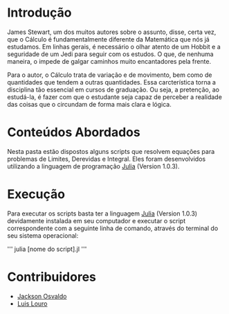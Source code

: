 # Introdução

James Stewart, um dos muitos autores sobre o assunto,  disse, certa vez, que o Cálculo é fundamentalmente diferente da Matemática que nós já estudamos. Em linhas gerais, é necessário o olhar atento de um Hobbit e a seguridade de um Jedi para seguir com os estudos. O que, de nenhuma maneira, o impede de galgar caminhos muito encantadores pela frente.

Para o autor, o Cálculo trata de variação e de movimento, bem como de quantidades que tendem a outras quantidades. Essa carcterística torna a disciplina tão essencial em cursos de graduação. Ou seja, a pretenção, ao estudá-la, é fazer com que o estudante seja capaz de perceber a realidade das coisas que o circundam de forma mais clara e lógica.

# Conteúdos Abordados

Nesta pasta estão dispostos alguns scripts que resolvem equações para problemas de Limites, Derevidas e Integral. Eles foram desenvolvidos utilizando a linguagem de programação [Julia](https://julialang.org/) (Version 1.0.3).

# Execução

 Para executar os scripts basta ter a linguagem [Julia](https://julialang.org/) (Version 1.0.3) devidamente instalada em seu computador e executar o script correspondente com a seguinte linha de comando, através do terminal do seu sistema operacional:

 '''
 julia [nome do script].jl
 '''

# Contribuidores

- [Jackson Osvaldo](https://github.com/JacksonOsvaldo)
- [Luis Louro](https://github.com/lapisdecor)
